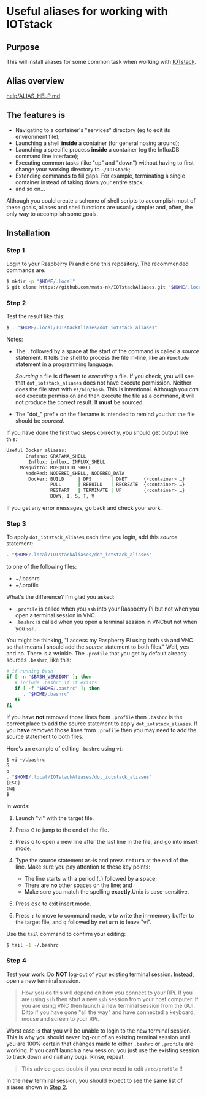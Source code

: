 # Useful aliases for working with IOTstack

## Purpose

This will install aliases for some common task when working with [IOTstack](https://github.com/SensorsIot/IOTstack).

## Alias overview

[help/ALIAS_HELP.md](help/ALIAS_HELP.md)

## The features is

* Navigating to a container's "services" directory (eg to edit its environment file);
* Launching a shell **inside** a container (for general nosing around);
* Launching a specific process **inside** a container (eg the InfluxDB command line interface);
* Executing common tasks (like "up" and "down") without having to first change your working directory to `~/IOTstack`;
* Extending commands to fill gaps. For example, terminating a single container instead of taking down your entire stack;
* and so on…

Although you could create a scheme of shell scripts to accomplish most of these goals, aliases and shell functions are usually simpler and, often, the only way to accomplish some goals.

## Installation

### Step 1

Login to your Raspberry Pi and clone this repository. The recommended commands are:

```bash
$ mkdir -p "$HOME/.local"
$ git clone https://github.com/mats-nk/IOTstackAliases.git "$HOME/.local/IOTstackAliases"
```

### <a name="step2"> Step 2 </a>

Test the result like this:

```bash
$ . "$HOME/.local/IOTstackAliases/dot_iotstack_aliases"
```

Notes:

* The `.` followed by a space at the start of the command is called a *source* statement. It tells the shell to process the file in-line, like an `#include` statement in a programming language.

	*Sourcing* a file is different to *executing* a file. If you check, you will see that `dot_iotstack_aliases` does not have execute permission. Neither does the file start with `#!/bin/bash`. This is intentional. Although you *can* add execute permission and then execute the file as a command, it will not produce the correct result. It **must** be sourced.
	
* The "dot\_" prefix on the filename is intended to remind you that the file should be *sourced*.  

If you have done the first two steps correctly, you should get output like this:

```bash
Useful Docker aliases:
       Grafana: GRAFANA_SHELL
        Influx: influx, INFLUX_SHELL
     Mosquitto: MOSQUITTO_SHELL
       NodeRed: NODERED_SHELL, NODERED_DATA
        Docker: BUILD     | DPS       | DNET      {<container> …}
                PULL      | REBUILD   | RECREATE  {<container> …}
                RESTART   | TERMINATE | UP        {<container> …}
                DOWN, I, S, T, V
```

If you get any error messages, go back and check your work. 

### Step 3

To apply `dot_iotstack_aliases` each time you login, add this *source* statement:

```bash
. "$HOME/.local/IOTstackAliases/dot_iotstack_aliases"
```

to one of the following files:

* ~/.bashrc
* ~/.profile

What's the difference? I'm glad you asked:

* `.profile` is called when you `ssh` into your Raspberry Pi but not when you open a terminal session in VNC.
* `.bashrc` is called when you open a terminal session in VNCbut not when you `ssh`.

You might be thinking, "I access my Raspberry Pi using both `ssh` and VNC so that means I should add the *source* statement to both files." Well, yes and no. There is a wrinkle. The `.profile` that you get by default already sources `.bashrc`, like this:

```bash
# if running bash
if [ -n "$BASH_VERSION" ]; then
   # include .bashrc if it exists
   if [ -f "$HOME/.bashrc" ]; then
      . "$HOME/.bashrc"
   fi
fi
```

If you have **not** removed those lines from `.profile` then `.bashrc` is the correct place to add the source statement to apply `dot_iotstack_aliases`. If you **have** removed those lines from `.profile` then you may need to add the source statement to both files.

Here's an example of editing `.bashrc` using `vi`:

```bash
$ vi ~/.bashrc
G
o
. "$HOME/.local/IOTstackAliases/dot_iotstack_aliases"
[ESC]
:wq
$
```

In words:

1. Launch "vi" with the target file.
2. Press <kbd>G</kbd> to jump to the end of the file.
3. Press <kbd>o</kbd> to open a new line after the last line in the file, and go into insert mode.
4. Type the source statement as-is and press <kbd>return</kbd> at the end of the line. Make sure you pay attention to these key points:

	- The line starts with a period (`.`) followed by a space;
	- There are **no** other spaces on the line; and
	- Make sure you match the spelling **exactly**.Unix is case-sensitive.

5. Press <kbd>esc</kbd> to exit insert mode.
6. Press <kbd>:</kbd> to move to command mode, <kbd>w</kbd> to write the in-memory buffer to the target file, and <kbd>q</kbd> followed by <kbd>return</kbd> to leave "vi".

Use the `tail` command to confirm your editing:

```bash
$ tail -1 ~/.bashrc 
```

### Step 4

Test your work. Do **NOT** log-out of your existing terminal session. Instead, open a new terminal session.

> How you do this will depend on how you connect to your RPi. If you are using `ssh` then start a new `ssh` session from your host computer. If you are using VNC then launch a new terminal session from the GUI. Ditto if you have gone "all the way" and have connected a keyboard, mouse and screen to your RPi.

Worst case is that you will be unable to login to the new terminal session. This is why you should never log-out of an existing terminal session until you are 100% certain that changes made to either `.bashrc` or `.profile` are working. If you can't launch a new session, you just use the existing session to track down and nail any bugs. Rinse, repeat.

> This advice goes double if you ever need to edit `/etc/profile` !!

In the **new** terminal session, you should expect to see the same list of aliases shown in [Step 2](#step2).

